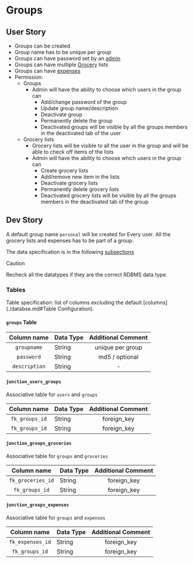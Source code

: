 # Groups

## User Story

- Groups can be created 
- Group name has to be unique per group
- Groups can have password set by an [admin](./users.md)
- Groups can have multiple [Grocery](./grocery_lists) lists
- Groups can have [expenses](/expenditure.md)
- Permission:
  - Groups
    - Admin will have the ability to choose which users in the group can
      - Add/change password of the group
      - Update group name/description
      - Deactivate group
      - Permanently delete the group
      - Deactivated groups will be visible by all the groups members in the deactivated tab of the user
  - Grocery lists
    - Grocery lists will be visible to all the user in the group and will be able to check off items of the lists
    - Admin will have the ability to choose which users in the group can
      - Create grocery lists
      - Add/remove new item in the lists
      - Deactivate grocery lists
      - Permanently delete grocery lists
      - Deactivated grocery lists will be visible by all the groups members in the deactivated tab of the group
    
## Dev Story
A default group name `personal` will be created for Every user. All the grocery lists and expenses has to be part of a group.

The data specification is in the following [subsections](#Tables)

> [!CAUTION]
> Recheck all the datatypes if they are the correct RDBMS data type.

### Tables

Table specification: list of columns excluding the default [columns](./databse.md#Table Configuration).

#### `groups` Table

|  Column name  | Data Type | Additional Comment |
|:-------------:|:----------|:------------------:|
|  `groupname`  | String    |  unique per group  |
|  `password`   | String    |   md5 / optional   |
| `description` | String    |         -          |

#### `junction_users_groups`

Associative table for `users` and `groups`

|  Column name   | Data Type | Additional Comment |
|:--------------:|:----------|:------------------:|
| `fk_groups_id` | String    |    foreign_key     |
| `fk_groups_id` | String    |    foreign_key     |

#### `junction_groups_groceries`

Associative table for `groups` and `groceries`

|    Column name    | Data Type | Additional Comment |
|:-----------------:|:----------|:------------------:|
| `fk_groceries_id` | String    |    foreign_key     |
|  `fk_groups_id`   | String    |    foreign_key     |

#### `junction_groups_expenses`

Associative table for `groups` and `expenses`

|   Column name    | Data Type | Additional Comment |
|:----------------:|:----------|:------------------:|
| `fk_expenses_id` | String    |    foreign_key     |
|  `fk_groups_id`  | String    |    foreign_key     |

